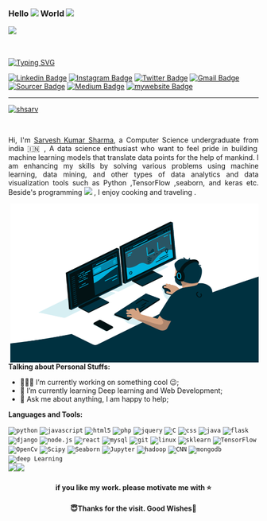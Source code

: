 ### Hello  <img src="https://media.giphy.com/media/hvRJCLFzcasrR4ia7z/giphy.gif" width="25px"> World <img src="https://github.com/TheDudeThatCode/TheDudeThatCode/blob/master/Assets/Earth.gif" width="24px"> 
![](https://komarev.com/ghpvc/?username=shsarv&color=blue&style=flat-circle&label=PROFILE+VIEWS)

<br />


[![Typing SVG](https://readme-typing-svg.herokuapp.com?color=233CF7&center=true&vCenter=true&lines=I+am+Sarvesh+Kumar+Sharma;A+Data+Science+enthusiast;A+MERN+Stack+Developer)](https://git.io/typing-svg)
  
[![Linkedin Badge](https://img.shields.io/badge/-Linkdlin-blue?style=for-the-badge&logo=Linkedin&logoColor=white&link=https://www.linkedin.com/in/sarvesh-kumar-sharma-869a1b185/)](https://www.linkedin.com/in/sarvesh-kumar-sharma-869a1b185/)  [![Instagram Badge](https://img.shields.io/badge/instagram-%23E4405F.svg?&style=for-the-badge&logo=instagram&logoColor=white)](https://www.instagram.com/astro2sarvesh)  [![Twitter Badge](https://img.shields.io/badge/twitter-%231DA1F2.svg?&style=for-the-badge&logo=twitter&logoColor=white)](https://twitter.com/sarveshroli)  [![Gmail Badge](https://img.shields.io/badge/gmail-D14836?&style=for-the-badge&logo=gmail&logoColor=white)](mailto:shsarv2001@gmail.com)  [![Sourcer Badge](https://img.shields.io/badge/-CodersRank-blue?style=for-the-badge&labelColor=black&logo=icon&logoColor=white&link=https://profile.codersrank.io/user/shsarv/)](https://profile.codersrank.io/user/shsarv/)  [![Medium Badge](https://img.shields.io/badge/-Medium-black?style=for-the-badge&logo=Medium&logoColor=white&link=https://shsarv.medium.com/)](https://shsarv.medium.com/) [![mywebsite Badge](https://img.shields.io/badge/-Portfolio-5e0270?style=for-the-badge&labelColor=5e0270&logo=google-earth&logoColor=white&link=https://shsarv.herokuapp.com/)](https://shsarv.herokuapp.com/)  <!--[![gitstats Badge](https://img.shields.io/badge/GitStats-@shsarv-blue?style=flat-circle&labelColor=orange&logo=data:Sourcerer.jpg&logoColor=white&link=https://gitstats.me/shsarv)](https://gitstats.me/shsarv) [![GitHub Badge](https://img.shields.io/badge/-github-24292e?style=for-the-badge&labelColor=24292e&logo=github&logoColor=white&link=https://github.com/shsarv)](https://github.com/shsarv) [![Blogger Badge](https://img.shields.io/badge/blog-fc4f08?&style=for-the-badge&logo=blogger&logoColor=white)](https://shsarv.blogspot.com/)-->

<hr>
<p align="left"> <a href="https://github.com/ryo-ma/github-profile-trophy"><img src="https://github-profile-trophy.vercel.app/?username=shsarv" alt="shsarv" /></a> </p>
<br />

<p align="justify">Hi, I'm <a href="https://www.linkedin.com/in/sarvesh-kumar-sharma-869a1b185/">Sarvesh Kumar Sharma</a>, a Computer Science undergraduate from india 🇮🇳 , A data science enthusiast who want to feel pride in building machine learning models that translate data points for the help of mankind. I am enhancing  my skills by solving various problems using machine learning, data mining, and other types of data analytics and data visualization tools  such as Python ,TensorFlow ,seaborn, and keras etc. Beside's programming <img src="https://media.giphy.com/media/WUlplcMpOCEmTGBtBW/giphy.gif" width="30"> , I enjoy cooking and traveling .</p>

  <img align="right" alt="GIF" src="https://raw.githubusercontent.com/shsarv/shsarv/master/code.gif" width="500" height="320" />
  
**Talking about Personal Stuffs:**

- 👨🏽‍💻 I’m currently working on something cool :wink:;
- 🌱 I’m currently learning Deep learning and Web Development; 
- 💬 Ask me about anything, I am happy to help;
<!-- - 📝[Resume](https://drive.google.com/file/d/10GKdScol1BXsMQmSVO30rswZ8lqkakmy/view)-->

**Languages and Tools:**  

<code><img height="30" src="https://www.vectorlogo.zone/logos/python/python-icon.svg" title="python"></code>
<code><img height="30" src="https://www.vectorlogo.zone/logos/javascript/javascript-icon.svg" title="javascript"></code>
<code><img height="30" src="https://www.vectorlogo.zone/logos/w3_html5/w3_html5-icon.svg" title="html5"></code>
<code><img height="30" src="https://www.vectorlogo.zone/logos/php/php-icon.svg" title="php"></code>
<code><img height="30" src="https://www.vectorlogo.zone/logos/jquery/jquery-icon.svg" title="jquery"></code>
<code><img height="30" src="https://www.vippng.com/png/detail/398-3984086_history-of-c-programming-language-circle.png" title="C"></code>
<code><img height="30" src="https://www.flaticon.com/svg/static/icons/svg/919/919826.svg" title="css"></code>
<code><img height="30" src="https://www.vectorlogo.zone/logos/java/java-icon.svg" title="java"></code>
<code><img height="30" src="https://www.vectorlogo.zone/logos/pocoo_flask/pocoo_flask-icon.svg" title="flask"></code>
<code><img height="30" src="https://www.vectorlogo.zone/logos/djangoproject/djangoproject-icon.svg" title="django"></code>
<code><img height="30" src="https://www.vectorlogo.zone/logos/nodejs/nodejs-icon.svg" title="node.js"></code>
<code><img height="30" src="https://www.vectorlogo.zone/logos/reactjs/reactjs-icon.svg" title="react"></code>
<code><img height="30" src="https://www.vectorlogo.zone/logos/mysql/mysql-icon.svg" title="mysql"></code>
<code><img height="30" src="https://www.vectorlogo.zone/logos/git-scm/git-scm-icon.svg" title="git"></code>
<code><img height="30" src="https://www.vectorlogo.zone/logos/linux/linux-icon.svg" title="linux"></code>
<code><img height="30" src="https://banner2.cleanpng.com/20180805/kff/kisspng-scikit-learn-python-computer-icons-scikit-image-ma-data-science-ermlab-software-5b67c768dfc2b8.4692877115335279129165.jpg" title="sklearn"></code>
<code><img height="30" src="https://www.vectorlogo.zone/logos/tensorflow/tensorflow-icon.svg" title="TensorFlow"></code>
<code><img height="30" src="https://www.vectorlogo.zone/logos/opencv/opencv-icon.svg" title="OpenCv"></code>
<code><img height="30" src="https://raw.githubusercontent.com/valohai/ml-logos/master/scipy.svg" title="Scipy"></code>
<code><img height="20" src="https://seaborn.pydata.org/_images/logo-tall-lightbg.svg" title="Seaborn"></code>
<code><img height="30" src="https://www.vectorlogo.zone/logos/jupyter/jupyter-icon.svg" title="Jupyter"></code>
<code><img height="30" src="https://www.vectorlogo.zone/logos/apache_hadoop/apache_hadoop-icon.svg" title="hadoop"></code>
<code><img height="30" src="https://www.vectorlogo.zone/logos/cnn/cnn-icon.svg" title="CNN"></code>
<code><img height="30" src="https://www.vectorlogo.zone/logos/mongodb/mongodb-icon.svg" title="mongodb"></code>
<code><img height="30" src="https://www.vectorlogo.zone/logos/deepl/deepl-icon.svg" title="deep Learning"></code>
<br />
<a href = "https://github.com/shsarv"><img src="https://github-readme-stats-aj8vj7k8x.vercel.app/api?username=shsarv&show_icons=true&title_color=ffc857&icon_color=8ac926&text_color=daf7dc&bg_color=151515&count_private=true&include_all_commits=false"></a><a href = "https://github.com/shsarv"><img src="https://github-readme-stats-aj8vj7k8x.vercel.app/api/top-langs/?username=shsarv&&langs_count=8&layout=compact&title_color=ffc857&icon_color=8ac926&text_color=daf7dc&bg_color=151515"></a>
<br />
<!--https://github-readme-streak-stats.herokuapp.com/?user=shsarv&theme=dark-->
<h4 align="center"> if you like my work. please motivate me with ⭐</h4>
<h4 align="center">😇Thanks for the visit. Good Wishes💐</h4>

